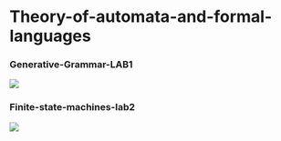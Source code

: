 # Theory-of-automata-and-formal-languages
<h3> Generative-Grammar-LAB1</h3>
<img src="https://github.com/Serveresty/Theory-of-automata-and-formal-languages/blob/main/Generative-grammar-lab1/resultsPNG/Screenshot_1.png">

<h3> Finite-state-machines-lab2</h3>
<img src="https://github.com/Serveresty/Theory-of-automata-and-formal-languages/blob/main/finite-state-machines-lab2/results/result.png">
